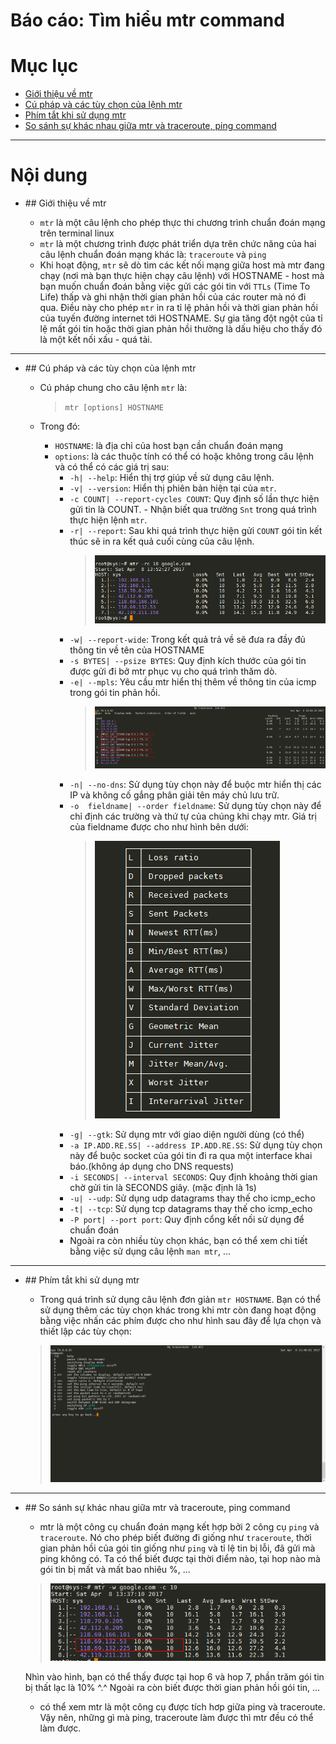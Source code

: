 # Báo cáo: Tìm hiểu mtr command

# Mục lục

- [Giới thiệu về mtr](#about)
- [Cú pháp và các tùy chọn của lệnh mtr](#syntax)
- [Phím tắt khi sử dụng mtr](#shortkey)
- [So sánh sự khác nhau giữa mtr và traceroute, ping command](#diff)

___

# Nội dung

- <a name="about"> ## Giới thiệu về mtr</a>
	
	+ `mtr` là một câu lệnh cho phép thực thi chương trình chuẩn đoán mạng trên terminal linux
	+ `mtr` là một chương trình được phát triển dựa trên chức năng của hai câu lệnh chuẩn đoán mạng khác là: `traceroute` và `ping`
	+ Khi hoạt động, `mtr` sẽ dò tìm các kết nối mạng giữa host mà mtr đang chạy (nơi mà bạn thực hiện chạy câu lệnh) với HOSTNAME - host mà bạn muốn chuẩn đoán bằng việc gửi các gói tin với `TTLs` (Time To Life) thấp và ghi nhận thời gian phản hồi của các router mà nó đi qua. Điều này cho phép `mtr` in ra tỉ lệ phản hồi và thời gian phản hồi của tuyến đường internet tới HOSTNAME. Sự gia tăng đột ngột của tỉ lệ mất gói tin hoặc thời gian phản hồi thường là dấu hiệu cho thấy đó là một kết nối xấu - quá tải.

___

- <a name="syntax"> ## Cú pháp và các tùy chọn của lệnh mtr</a>

	+ Cú pháp chung cho câu lệnh `mtr` là:
		> `mtr [options] HOSTNAME`

	+ Trong đó:
		* `HOSTNAME`: là địa chỉ của host bạn cần chuẩn đoán mạng
		* `options`: là các thuộc tính có thể có hoặc không trong câu lệnh và có thể có các giá trị sau:
			- `-h| --help`: Hiển thị trợ giúp về sử dụng câu lệnh.
			- `-v| --version`: Hiển thị phiên bản hiện tại của `mtr`.
			- `-c COUNT| --report-cycles COUNT`: Quy định số lần thực hiện gửi tin là COUNT. - Nhận biết qua trường `Snt` trong quá trình thực hiện lệnh `mtr`.
			- `-r| --report`: Sau khi quá trình thực hiện gửi `COUNT` gói tin kết thúc sẽ in ra kết quả cuối cùng của câu lệnh.
				> ![images](../../images/TVBO/mtr/mtr_rc.png)
			- `-w| --report-wide`: Trong kết quả trả về sẽ đưa ra đầy đủ thông tin về tên của HOSTNAME
			- `-s BYTES| --psize BYTES`: Quy định kích thước của gói tin được gửi đi bở mtr phục vụ cho quá trình thăm dò.
			- `-e| --mpls`: Yêu cầu mtr hiển thị thêm về thông tin của icmp trong gói tin phản hồi.
				> ![images](../../images/TVBO/mtr/mtr_e.png)
			- `-n| --no-dns`: Sử dụng tùy chọn này để buộc mtr hiển thị các IP và không cố gắng phân giải tên máy chủ lưu trữ.
			- `-o  fieldname| --order fieldname`: Sử dụng tùy chọn này để chỉ định các trường và thứ tự của chúng khi chạy mtr. Giá trị của fieldname được cho như hình bên dưới:
				> ![images](../../images/TVBO/mtr/mtr_orders_fields.png)
			- `-g| --gtk`: Sử dụng mtr với giao diện người dùng (có thể)
			- `-a IP.ADD.RE.SS| --address IP.ADD.RE.SS`: Sử dụng tùy chọn này để buộc socket của gói tin đi ra qua một interface khai báo.(không áp dụng cho DNS requests)
			- `-i SECONDS| --interval SECONDS`: Quy định khoảng thời gian chờ gửi tin là SECONDS giây. (mặc định là 1s)
			- `-u| --udp`: Sử dụng udp datagrams thay thế cho icmp_echo
			- `-t| --tcp`: Sử dụng tcp datagrams thay thế cho icmp_echo
			- `-P port| --port port`: Quy định cổng kết nối sử dụng để chuẩn đoán
			- Ngoài ra còn nhiều tùy chọn khác, bạn có thể xem chi tiết bằng việc sử dụng câu lệnh `man mtr`, ...

___

- <a name="shortkey"> ## Phím tắt khi sử dụng mtr</a>

	+ Trong quá trình sử dụng câu lệnh đơn giản `mtr HOSTNAME`. Bạn có thể sử dụng thêm các tùy chọn khác trong khi mtr còn đang hoạt động bằng việc nhấn các phím được cho như hình sau đây để lựa chọn và thiết lập các tùy chọn:
	> ![images](../../images/TVBO/mtr/mtr_shortkey.png)


___

- <a name="diff">## So sánh sự khác nhau giữa mtr và traceroute, ping command</a>

	- mtr là một công cụ chuẩn đoán mạng kết hợp bởi 2 công cụ `ping` và `traceroute`. Nó cho phép biết đường đi giống như `traceroute`, thời gian phản hồi của gói tin giống như `ping` và tỉ lệ tin bị lỗi, đã gửi mà ping không có. Ta có thể biết được tại thời điểm nào, tại hop nào mà gói tin bị mất và mất bao nhiêu %, ...
	> ![images](../../images/TVBO/mtr/mtr_loss.png)
	
	Nhìn vào hình, bạn có thể thấy được tại hop 6 và hop 7, phần trăm gói tin bị thất lạc là 10% ^.^ Ngoài ra còn biết được thời gian phản hồi gói tin, ...
	- có thể xem mtr là một công cụ được tích hơp giữa ping và traceroute. Vậy nên, những gì mà ping, traceroute làm được thì mtr đều có thể làm được.
